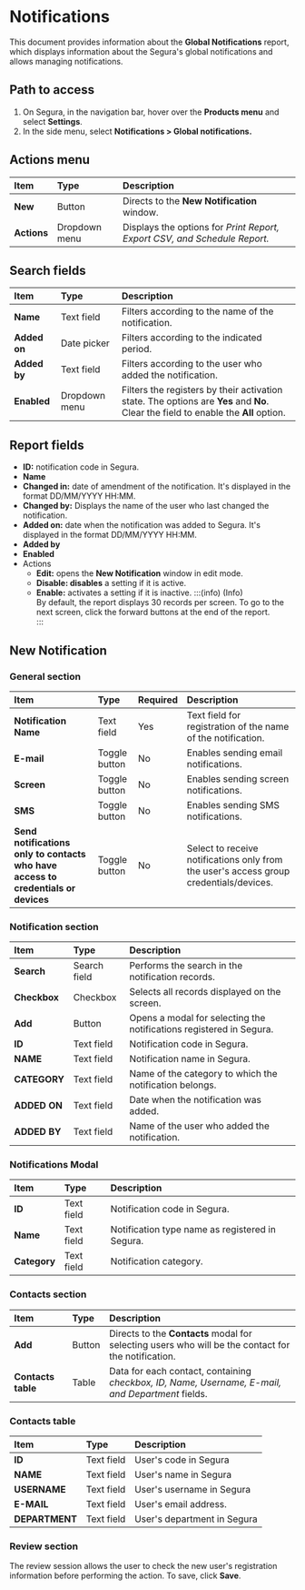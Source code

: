 # Notifications

This document provides information about the **Global Notifications** report, which displays information about the Segura's global notifications and allows managing notifications.

## Path to access
1. On Segura, in the navigation bar, hover over the **Products menu** and select **Settings**.  
2. In the side menu, select **Notifications \> Global notifications.**

## Actions menu
| Item | Type | Description |
| :---- | :---- | :---- |
| **New** | Button | Directs to the **New Notification** window. |
| **Actions** | Dropdown menu | Displays the options for *Print Report, Export CSV, and Schedule Report.* |

## Search fields
| Item | Type | Description |
| :---- | :---- | :---- |
| **Name** | Text field | Filters according to the name of the notification. |
| **Added on** | Date picker | Filters according to the indicated period. |
| **Added by** | Text field | Filters according to the user who added the notification. |
| **Enabled** | Dropdown menu | Filters the registers by their activation state. The options are **Yes** and **No**. Clear the field to enable the **All** option. |

## Report fields
* **ID:** notification code in Segura.  
* **Name**  
* **Changed in:** date of amendment of the notification. It's displayed in the format DD/MM/YYYY HH:MM.  
* **Changed by:** Displays the name of the user who last changed the notification.  
* **Added on:** date when the notification was added to Segura. It's displayed in the format DD/MM/YYYY HH:MM.  
* **Added by**  
* **Enabled**  
* Actions  
  * **Edit:** opens the **New Notification** window in edit mode.  
  * **Disable: disables** a setting if it is active.  
  * **Enable:** activates a setting if it is inactive.
:::(info) (Info)  
By default, the report displays 30 records per screen. To go to the next screen, click the forward buttons at the end of the report.  
:::

## New Notification

### General section
| Item | Type | Required | Description |
| :---- | :---- | :---- | :---- |
| **Notification Name** | Text field | Yes | Text field for registration of the name of the notification. |
| **E-mail** | Toggle button | No | Enables sending email notifications. |
| **Screen** | Toggle button | No | Enables sending screen notifications. |
| **SMS** | Toggle button | No | Enables sending SMS notifications. |
| **Send notifications only to contacts who have access to credentials or devices** | Toggle button | No | Select to receive notifications only from the user's access group credentials/devices. |

### Notification section
| Item | Type | Description |
| :---- | :---- | :---- |
| **Search** | Search field | Performs the search in the notification records. |
| **Checkbox** | Checkbox | Selects all records displayed on the screen. |
| **Add** | Button | Opens a modal for selecting the notifications registered in Segura. |
| **ID** | Text field | Notification code in Segura. |
| **NAME** | Text field | Notification name in Segura. |
| **CATEGORY** | Text field | Name of the category to which the notification belongs. |
| **ADDED ON** | Text field | Date when the notification was added. |
| **ADDED BY** | Text field | Name of the user who added the notification. |

### Notifications Modal
| Item | Type | Description |
| :---- | :---- | :---- |
| **ID** | Text field | Notification code in Segura. |
| **Name** | Text field | Notification type name as registered in Segura. |
| **Category** | Text field | Notification category. |

### Contacts section
| Item | Type | Description |
| :---- | :---- | :---- |
| **Add** | Button | Directs to the **Contacts** modal for selecting users who will be the contact for the notification. |
| **Contacts table** | Table | Data for each contact, containing *checkbox, ID, Name, Username, E-mail, and Department* fields. |

### Contacts table
| Item | Type | Description |
| :---- | :---- | :---- |
| **ID** | Text field | User's code in Segura |
| **NAME** | Text field | User's name in Segura |
| **USERNAME** | Text field | User's username in Segura |
| **E-MAIL** | Text field | User's email address. |
| **DEPARTMENT** | Text field | User's department in Segura |

### Review section
The review session allows the user to check the new user's registration information before performing the action. To save, click **Save**.